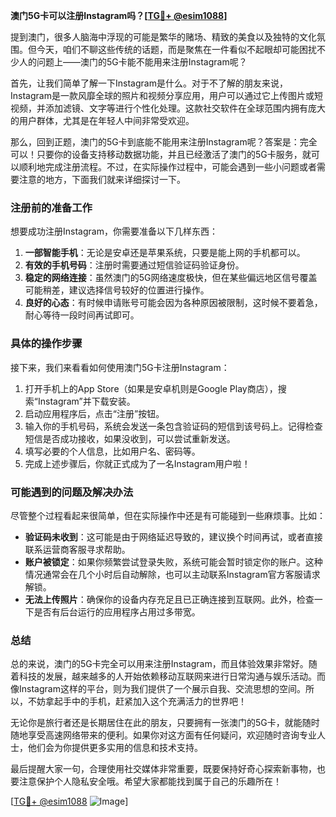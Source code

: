 **澳门5G卡可以注册Instagram吗？[[TG💪+ @esim1088](https://t.me/s/esim1088)]**

提到澳门，很多人脑海中浮现的可能是繁华的赌场、精致的美食以及独特的文化氛围。但今天，咱们不聊这些传统的话题，而是聚焦在一件看似不起眼却可能困扰不少人的问题上——澳门的5G卡能不能用来注册Instagram呢？

首先，让我们简单了解一下Instagram是什么。对于不了解的朋友来说，Instagram是一款风靡全球的照片和视频分享应用，用户可以通过它上传图片或短视频，并添加滤镜、文字等进行个性化处理。这款社交软件在全球范围内拥有庞大的用户群体，尤其是在年轻人中间非常受欢迎。

那么，回到正题，澳门的5G卡到底能不能用来注册Instagram呢？答案是：完全可以！只要你的设备支持移动数据功能，并且已经激活了澳门的5G卡服务，就可以顺利地完成注册流程。不过，在实际操作过程中，可能会遇到一些小问题或者需要注意的地方，下面我们就来详细探讨一下。

### 注册前的准备工作

想要成功注册Instagram，你需要准备以下几样东西：

1. **一部智能手机**：无论是安卓还是苹果系统，只要是能上网的手机都可以。
2. **有效的手机号码**：注册时需要通过短信验证码验证身份。
3. **稳定的网络连接**：虽然澳门的5G网络速度极快，但在某些偏远地区信号覆盖可能稍差，建议选择信号较好的位置进行操作。
4. **良好的心态**：有时候申请账号可能会因为各种原因被限制，这时候不要着急，耐心等待一段时间再试即可。

### 具体的操作步骤

接下来，我们来看看如何使用澳门5G卡注册Instagram：

1. 打开手机上的App Store（如果是安卓机则是Google Play商店），搜索“Instagram”并下载安装。
2. 启动应用程序后，点击“注册”按钮。
3. 输入你的手机号码，系统会发送一条包含验证码的短信到该号码上。记得检查短信是否成功接收，如果没收到，可以尝试重新发送。
4. 填写必要的个人信息，比如用户名、密码等。
5. 完成上述步骤后，你就正式成为了一名Instagram用户啦！

### 可能遇到的问题及解决办法

尽管整个过程看起来很简单，但在实际操作中还是有可能碰到一些麻烦事。比如：

- **验证码未收到**：这可能是由于网络延迟导致的，建议换个时间再试，或者直接联系运营商客服寻求帮助。
- **账户被锁定**：如果你频繁尝试登录失败，系统可能会暂时锁定你的账户。这种情况通常会在几个小时后自动解除，也可以主动联系Instagram官方客服请求解锁。
- **无法上传照片**：确保你的设备内存充足且已正确连接到互联网。此外，检查一下是否有后台运行的应用程序占用过多带宽。

### 总结

总的来说，澳门的5G卡完全可以用来注册Instagram，而且体验效果非常好。随着科技的发展，越来越多的人开始依赖移动互联网来进行日常沟通与娱乐活动。而像Instagram这样的平台，则为我们提供了一个展示自我、交流思想的空间。所以，不妨拿起手中的手机，赶紧加入这个充满活力的世界吧！

无论你是旅行者还是长期居住在此的朋友，只要拥有一张澳门的5G卡，就能随时随地享受高速网络带来的便利。如果你对这方面有任何疑问，欢迎随时咨询专业人士，他们会为你提供更多实用的信息和技术支持。

最后提醒大家一句，合理使用社交媒体非常重要，既要保持好奇心探索新事物，也要注意保护个人隐私安全哦。希望大家都能找到属于自己的乐趣所在！

[[TG💪+ @esim1088](https://t.me/s/esim1088) ![Image](https://i.postimg.cc/4NQfJmqS/Snipaste-2025-05-13-00-14-12.png)]